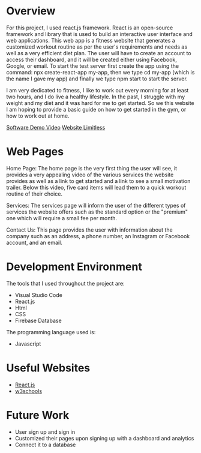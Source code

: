 # Overview

For this project, I used react.js framework. React is an open-source framework and library that is used to build an interactive user interface and web applications. This web app is a fitness website that generates a customized workout routine as per the user's requirements and needs as well as a very efficient diet plan. The user will have to create an account to access their dashboard, and it will be created either using Facebook, Google, or email. To start the test server first create the app using the command: npx create-react-app my-app, then we type cd my-app (which is the name I gave my app) and finally we type npm start to start the server.

I am very dedicated to fitness, I like to work out every morning for at least two hours, and I do live a healthy lifestyle. In the past, I struggle with my weight and my diet and it was hard for me to get started. So we this website I am hoping to provide a basic guide on how to get started in the gym, or how to work out at home. 

[Software Demo Video](https://youtu.be/KJmF3bufJ1s)
[Website Limitless](https://limitless-adc29.firebaseapp.com/)

# Web Pages

Home Page: The home page is the very first thing the user will see, it provides a very appealing video of the various services the website provides as well as a link to get started and a link to see a small motivation trailer. Below this video, five card items will lead them to a quick workout routine of their choice.

Services: The services page will inform the user of the different types of services the website offers such as the standard option or the "premium" one which will require a small fee per month.

Contact Us: This page provides the user with information about the company such as an address, a phone number, an Instagram or Facebook account, and an email.

# Development Environment

The tools that I used throughout the project are:
* Visual Studio Code
* React.js
* Html
* CSS
* Firebase Database

The programming language used is:
* Javascript

# Useful Websites

* [React.js](https://reactjs.org/)
* [w3schools](https://www.w3schools.com/whatis/whatis_react.asp)

# Future Work
* User sign up and sign in
* Customized their pages upon signing up with a dashboard and analytics
* Connect it to a database